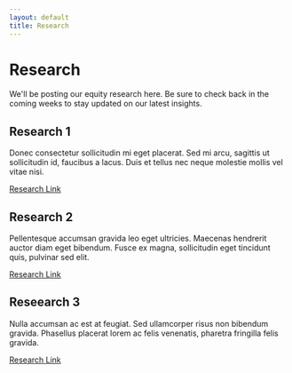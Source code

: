 ```yaml
---
layout: default
title: Research
---
```

# Research

We'll be posting our equity research here. Be sure to check back in the coming weeks to stay updated on our latest insights.

## Research 1

Donec consectetur sollicitudin mi eget placerat. Sed mi arcu, sagittis ut sollicitudin id, faucibus a lacus. Duis et tellus nec neque molestie mollis vel vitae nisi.

[Research Link](/files/sample.pdf)

## Research 2

Pellentesque accumsan gravida leo eget ultricies. Maecenas hendrerit auctor diam eget bibendum. Fusce ex magna, sollicitudin eget tincidunt quis, pulvinar sed elit.

[Research Link](/files/sample.pdf)

## Reseearch 3

Nulla accumsan ac est at feugiat. Sed ullamcorper risus non bibendum gravida. Phasellus placerat lorem ac felis venenatis, pharetra fringilla felis gravida. 

[Research Link](/files/sample.pdf)
